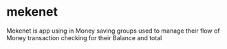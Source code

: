 # mekenet
Mekenet is app using in Money saving groups used to manage their flow of Money transaction  checking for their Balance and total  
